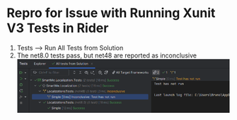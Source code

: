 # Repro for Issue with Running Xunit V3 Tests in Rider

1. Tests --> Run All Tests from Solution
2. The net8.0 tests pass, but net48 are reported as inconclusive
   ![RiderScreenshot.png](RiderScreenshot.png)